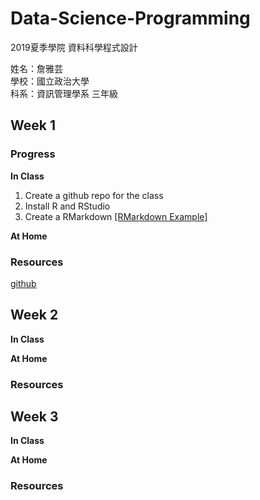 # Data-Science-Programming
2019夏季學院 資料科學程式設計

姓名：詹雅芸  
學校：國立政治大學  
科系：資訊管理學系 三年級  

## Week 1
### Progress
**In Class**
1. Create a github repo for the class
2. Install R and RStudio
3. Create a RMarkdown [[RMarkdown Example]](https://chanyayun.github.io/Data-Science-Programming/Week1/R/Example.html)

**At Home**
### Resources
[github](https://www.peculab.org/2019/07/03/108-%e5%85%a8%e5%9c%8b%e5%a4%8f%e5%ad%a3%e5%ad%b8%e9%99%a2%e5%ad%b8%e5%93%a1-github/)


## Week 2
**In Class**

**At Home**
### Resources

## Week 3
**In Class**

**At Home**
### Resources
